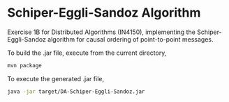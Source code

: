 # Schiper-Eggli-Sandoz Algorithm

Exercise 1B for Distributed Algorithms (IN4150), implementing the Schiper-Eggli-Sandoz algorithm for causal ordering
of point-to-point messages.

To build the .jar file, execute from the current directory,

```bash
mvn package
```

To execute the generated .jar file,

```bash
java -jar target/DA-Schiper-Eggli-Sandoz.jar
```